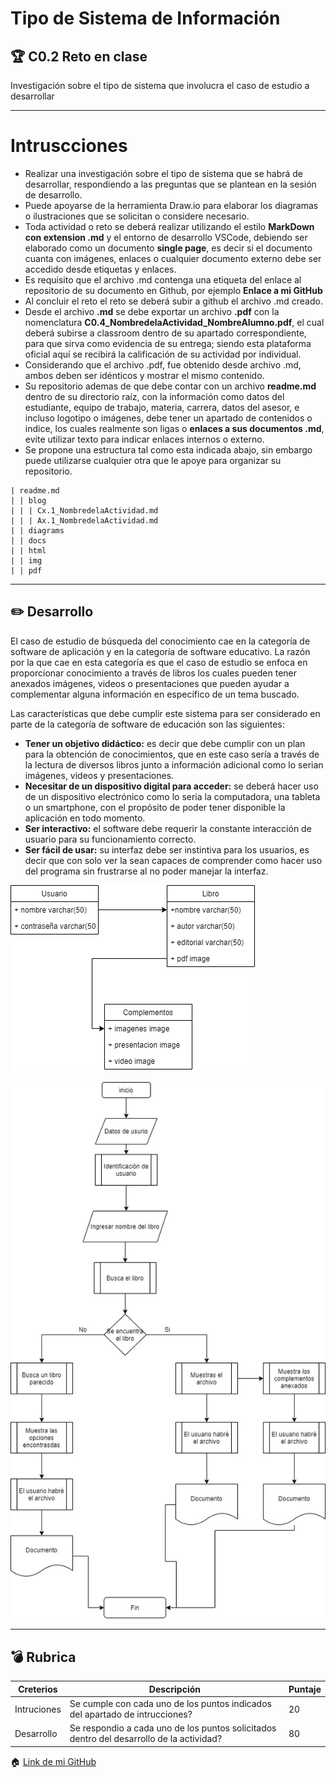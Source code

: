 # Tipo de Sistema de Información

## :trophy: C0.2 Reto en clase
Investigación sobre el tipo de sistema que involucra el caso de estudio a desarrollar

___
# Intruscciones
- Realizar una investigación sobre el tipo de sistema que se habrá de desarrollar,  respondiendo a las preguntas que se plantean en la sesión de desarrollo. 
- Puede apoyarse de la herramienta Draw.io para elaborar los diagramas o  ilustraciones que se solicitan o considere necesario.
- Toda actividad o reto se deberá realizar utilizando el estilo **MarkDown con  extension .md** y el entorno de desarrollo VSCode, debiendo ser elaborado  como un documento **single page**, es decir si el documento cuanta con  imágenes, enlaces o cualquier documento externo debe ser accedido desde  etiquetas y enlaces.
- Es requisito que el archivo .md contenga una etiqueta del enlace al repositorio  de su documento en Github, por ejemplo **Enlace a mi GitHub** 
- Al concluir el reto el reto se deberá subir a github el archivo .md creado. 
- Desde el archivo **.md** se debe exportar un archivo **.pdf** con la nomenclatura  **C0.4_NombredelaActividad_NombreAlumno.pdf**, el cual deberá subirse a  classroom dentro de su apartado correspondiente, para que sirva como  evidencia de su entrega; siendo esta plataforma oficial aquí se recibirá la  calificación de su actividad por individual.
- Considerando que el archivo .pdf, fue obtenido desde archivo .md, ambos deben  ser idénticos y mostrar el mismo contenido.  
- Su repositorio ademas de que debe contar con un archivo **readme.md** dentro de su directorio raíz, con la información como datos del estudiante, equipo de  trabajo, materia, carrera, datos del asesor, e incluso logotipo o imágenes, debe  tener un apartado de contenidos o indice, los cuales realmente son ligas o  **enlaces a sus documentos .md**, evite utilizar texto para indicar enlaces  internos o externo.  
- Se propone una estructura tal como esta indicada abajo, sin embargo puede  utilizarse cualquier otra que le apoye para organizar su repositorio.

```
| readme.md 
| | blog 
| | | Cx.1_NombredelaActividad.md 
| | | Ax.1_NombredelaActividad.md 
| | diagrams 
| | docs 
| | html 
| | img 
| | pdf 
```
___
## :pencil2: Desarrollo

El caso de estudio de búsqueda del conocimiento cae en la categoría de software de aplicación y en la categoría de software educativo. La razón por la que cae en esta categoría es que el caso de estudio se enfoca en proporcionar conocimiento a través de libros los cuales pueden tener anexados imágenes, videos o presentaciones que pueden ayudar a complementar alguna información en específico de un tema buscado.

Las características que debe cumplir este sistema para ser considerado en parte de la categoría de software de educación son las siguientes:

- **Tener un objetivo didáctico:** es decir que debe cumplir con un plan para la obtención de conocimientos, que en este caso sería a través de la lectura de diversos libros junto a información adicional como lo serian imágenes, videos y presentaciones.
- **Necesitar de un dispositivo digital para acceder:** se deberá hacer uso de un dispositivo electrónico como lo seria la computadora, una tableta o un smartphone, con el propósito de poder tener disponible la aplicación en todo momento.
- **Ser interactivo:** el software debe requerir la constante interacción de usuario para su funcionamiento correcto.
- **Ser fácil de usar:** su interfaz debe ser instintiva para los usuarios, es decir que con solo ver la sean capaces de comprender como hacer uso del programa sin frustrarse al no poder manejar la interfaz.   

![Base](../img/basededatos.png)

![Flujo](../img/Diagramadeflujo.jpg)

___
## :bomb: Rubrica
Creterios| Descripción| Puntaje
---------|----------|---------|
Intruciones| Se cumple con cada uno de los puntos indicados del apartado de intrucciones?| 20 |
Desarrollo| Se respondio a cada uno de los puntos solicitados dentro del desarrollo de la actividad?| 80|

:house: [Link de mi GitHub](https://github.com/Dany305/Analisis-Avanzado-de-Software)
